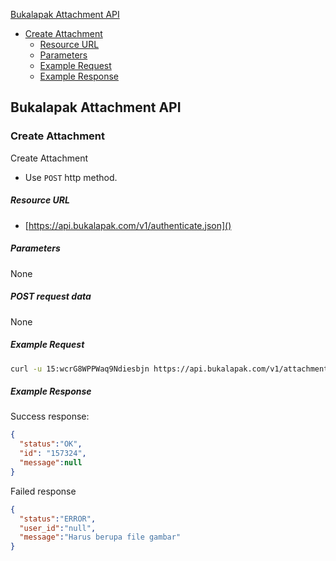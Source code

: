 [Bukalapak Attachment API](#bukalapak-attachment-api)
- [Create Attachment](#create-attachment)
    - [Resource URL](#resource-url)
    - [Parameters](#parameters)
    - [Example Request](#example-request)
    - [Example Response](#example-response)

## Bukalapak Attachment API

### Create Attachment
Create Attachment
+ Use `POST` http method.

##### Resource URL
+ [https://api.bukalapak.com/v1/authenticate.json]()

##### Parameters
None

##### POST request data
None

##### Example Request
````sh
curl -u 15:wcrG8WPPWaq9Ndiesbjn https://api.bukalapak.com/v1/attachments.json -F file=@product-image.png

````

##### Example Response
Success response:
````json
{
  "status":"OK",
  "id": "157324",
  "message":null
}
````

Failed response
````json
{
  "status":"ERROR",
  "user_id":"null",
  "message":"Harus berupa file gambar"
}
````

